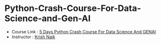 # Python-Crash-Course-For-Data-Science-and-Gen-AI


- Course Link : [5 Days Python Crash Course For Data Science And GENAI](https://learn.krishnaikacademy.com/web/courses/67a45709933cc2dc14d8ab9f?chapter=67a62f460bd5b7211120a36a)
- Instructor : [Krish Naik](https://www.linkedin.com/in/naikkrish/)
